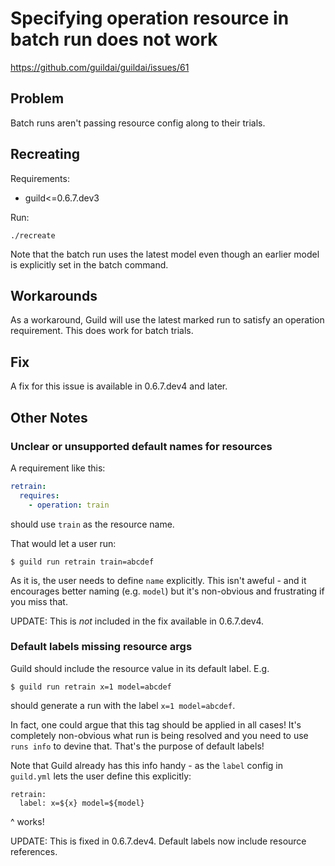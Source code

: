 # Specifying operation resource in batch run does not work

https://github.com/guildai/guildai/issues/61

## Problem

Batch runs aren't passing resource config along to their trials.

## Recreating

Requirements:

- guild<=0.6.7.dev3

Run:

    ./recreate

Note that the batch run uses the latest model even though an earlier
model is explicitly set in the batch command.

## Workarounds

As a workaround, Guild will use the latest marked run to satisfy an
operation requirement. This does work for batch trials.

## Fix

A fix for this issue is available in 0.6.7.dev4 and later.

## Other Notes

### Unclear or unsupported default names for resources

A requirement like this:

``` yaml
retrain:
  requires:
    - operation: train
```

should use `train` as the resource name.

That would let a user run:

    $ guild run retrain train=abcdef

As it is, the user needs to define `name` explicitly. This isn't
aweful - and it encourages better naming (e.g. `model`) but it's
non-obvious and frustrating if you miss that.

UPDATE: This is *not* included in the fix available in 0.6.7.dev4.

### Default labels missing resource args

Guild should include the resource value in its default label. E.g.

    $ guild run retrain x=1 model=abcdef

should generate a run with the label `x=1 model=abcdef`.

In fact, one could argue that this tag should be applied in all cases!
It's completely non-obvious what run is being resolved and you need to
use `runs info` to devine that. That's the purpose of default labels!

Note that Guild already has this info handy - as the `label` config in
`guild.yml` lets the user define this explicitly:

```
retrain:
  label: x=${x} model=${model}
```

^ works!

UPDATE: This is fixed in 0.6.7.dev4. Default labels now include
resource references.
